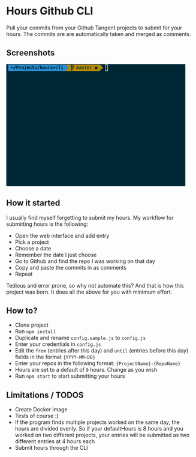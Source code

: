 # Hours Github CLI
Pull your commits from your Github Tangent projects to submit for your hours.
The commits are are automatically taken and merged as comments.

## Screenshots
![](overview.gif)

## How it started
I usually find myself forgetting to submit my hours. My workflow for submitting hours is the following:
* Open the web interface and add entry
* Pick a project
* Choose a date
* Remember the date I just choose
* Go to Github and find the repo I was working on that day
* Copy and paste the commits in as comments
* Repeat

Tedious and error prone, so why not automate this? And that is how this project was born. It does all the above for you with minimum effort.

## How to?
* Clone project
* Run `npm install`
* Duplicate and rename `config.sample.js` to `config.js`
* Enter your credentials in `config.js`
* Edit the `from` (entries after this day) and `until` (entries before this day) fields in the format `{YYYY-MM-DD}`
* Enter your repos in the following format: `{ProjectName}:{RepoName}`
* Hours are set to a default of `9` hours. Change as you wish
* Run `npm start` to start submitting your hours

## Limitations / TODOS
* Create Docker image
* Tests of course :)
* If the program finds multiple projects worked on the same day, the hours are divided evenly. So if your defaultHours is 8 hours and you worked on two different projects, your entries will be submitted as two different entries at 4 hours each
* Submit hours through the CLI
